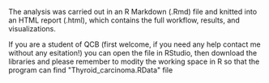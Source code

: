 The analysis was carried out in an R Markdown (.Rmd) file and knitted into an HTML report (.html), which contains the full workflow, results, and visualizations.

If you are a student of QCB (first welcome, if you need any help contact me without any esitation!) you can open the file in RStudio, then download the libraries and please remember to modity the working space in R so that the program can find "Thyroid_carcinoma.RData" file
